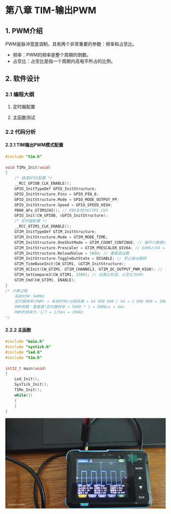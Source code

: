 # 第八章 TIM-输出PWM

## 1. PWM介绍

PWM是脉冲宽度调制，具有两个非常重要的参数：频率和占空比。

- 频率：PWM的频率是整个周期的倒数。
- 占空比：占空比是指一个周期内高电平所占的比例。

## 2. 软件设计

### 2.1 编程大纲

1. 定时器配置

2. 主函数测试

### 2.2 代码分析

#### 2.2.1 TIM输出PWM模式配置

```c
#include "tim.h"

void TIMx_Init(void)
{  
    /* 通道GPIO配置 */
    __RCC_GPIOB_CLK_ENABLE();
    GPIO_InitTypeDef GPIO_InitStructure;
    GPIO_InitStructure.Pins = GPIO_PIN_0;
    GPIO_InitStructure.Mode = GPIO_MODE_OUTPUT_PP;
    GPIO_InitStructure.Speed = GPIO_SPEED_HIGH;
    PB00_AFx_GTIM1CH3(); // PB0复用为GTIM1_CH3
    GPIO_Init(CW_GPIOB, &GPIO_InitStructure);
    /* 定时器配置 */
    __RCC_GTIM1_CLK_ENABLE();
    GTIM_InitTypeDef GTIM_InitStructure;
    GTIM_InitStructure.Mode = GTIM_MODE_TIME;
    GTIM_InitStructure.OneShotMode = GTIM_COUNT_CONTINUE; // 循环计数模式
    GTIM_InitStructure.Prescaler = GTIM_PRESCALER_DIV64; // 64Mhz/64 = 1MHz
    GTIM_InitStructure.ReloadValue = 5000; // 重载值设置
    GTIM_InitStructure.ToggleOutState = DISABLE; // 禁止输出翻转
    GTIM_TimeBaseInit(CW_GTIM1, &GTIM_InitStructure);
    GTIM_OCInit(CW_GTIM1, GTIM_CHANNEL3, GTIM_OC_OUTPUT_PWM_HIGH); // 使能GTIM1_CH3输出高电平PWM
    GTIM_SetCompare3(CW_GTIM1, 2500); // 设置比较值，占空比为50%
    GTIM_Cmd(CW_GTIM1, ENABLE);   
}
/* 计算过程
    系统时钟：64MHz
    定时器频率(PWM) = 系统时钟/分频系数 = 64 000 000 / 64 = 1 000 000 = 1MHz
    PWM周期：重载值*定时器频率 = 5000 * 1 = 5000us = 5ms
    PWM的频率为：1/T = 1/5ms = 200Hz
*/
```

#### 2.2.2 主函数

```c
#include "main.h"
#include "systick.h"
#include "led.h"
#include "tim.h"

int32_t main(void)
{
	Led_Init();
	SysTick_Init();
	TIMx_Init();
	while(1)
	{
	}
}

```

![28368972.jpg](https://raw.githubusercontent.com/hazy1k/My-drawing-bed/main/2025/02/14-16-30-29-28368972.jpg)
